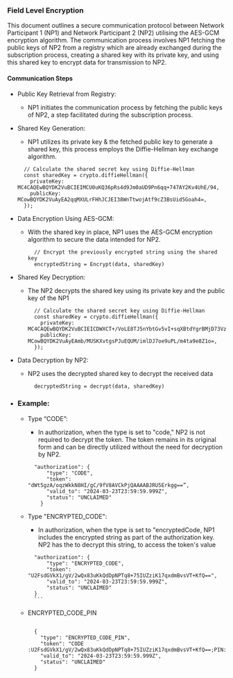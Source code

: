 ### Field Level Encryption

  This document outlines a secure communication protocol between Network Participant 1 (NP1) and Network Participant 2 (NP2) utilising the AES-GCM encryption algorithm. 
  The communication process involves NP1 fetching the public keys of NP2 from a registry which are already exchanged during the subscription process, creating a shared key with its private key, and using this shared key to encrypt data for transmission to NP2.


#### Communication Steps
  - Public Key Retrieval from Registry:
      - NP1 initiates the communication process by fetching the public keys of NP2, a step facilitated during the subscription process.

  - Shared Key Generation:
      - NP1 utilizes its private key & the fetched public key to generate a shared key, this process employs the Diffie-Hellman key exchange algorithm.
      ```
        // Calculate the shared secret key using Diffie-Hellman
        const sharedKey = crypto.diffieHellman({
          privateKey: MC4CAQEwBQYDK2VuBCIEIMCU0uKQ36pRs4d9Jm0aUD9Pn6qq+747AY2Kv4UhE/94,
          publicKey: MCowBQYDK2VuAyEA2qqMXULrFHhJCJEI38WnTtwojAtf9cZ3BsUid5Goah4=,
        });

       ```  
  - Data Encryption Using AES-GCM:
      - With the shared key in place, NP1 uses the AES-GCM encryption algorithm to secure the data intended for NP2.
        ```
          // Encrypt the previously encrypted string using the shared key
          encryptedString = Encrypt(data, sharedKey)

        ``` 
  -  Shared Key Decryption:
        - The NP2 decrypts the shared key using its private key and the public key of the NP1
          ```
            // Calculate the shared secret key using Diffie-Hellman
            const sharedKey = crypto.diffieHellman({
              privateKey: MC4CAQEwBQYDK2VuBCIEICDWXCT+/VoLE8TJ5nYbtGv5vI+sqXBtdYgrBMjD73Vz,
              publicKey: MCowBQYDK2VuAyEAmb/MUSKXvtgsPJuEQUM/imlDJ7oe9uPL/m4ta9e8Z1o=,
            });

            ```
  - Data Decryption by NP2:
      - NP2 uses the decrypted shared key to decrypt the received data
        ```
          decryptedString = decrypt(data, sharedKey)
        ```
  - ### Example:
      - Type “CODE”: 
          - In authorization, when the type is set to "code," NP2 is not required to decrypt the token. The token remains in its original form and can be directly utilized without the need for decryption by NP2.

        ```
          "authorization": {
              "type": "CODE",
              "token": "dWt5gzA/oqzWkkN8HI/gC/9fV8AVCkPjQAAAABJRU5Erkgg==”,
              "valid_to": "2024-03-23T23:59:59.999Z",
              "status": "UNCLAIMED"
            }

        ```  
      - Type "ENCRYPTED_CODE":
          -  In authorization, when the type is set to "encryptedCode, NP1 includes the encrypted string as part of the authorization key. NP2 has the to decrypt this string, to access the token's value 

          ```
            "authorization": {
                "type": "ENCRYPTED_CODE",
                "token": "U2FsdGVkX1/gV/2wQx83uKkQdDpNPTq8+75IUZziK17qxdmBvsVT+KfQ==",
                "valid_to": "2024-03-23T23:59:59.999Z",
                "status": "UNCLAIMED"
            }
            ```
      - ENCRYPTED_CODE_PIN  
          ```

            {
              "type": "ENCRYPTED_CODE_PIN",
              "token": "CODE :U2FsdGVkX1/gV/2wQx83uKkQdDpNPTq8+75IUZziK17qxdmBvsVT+KfQ==;PIN:U2FsdGVkX1/gV/2wQx83uKkQdDpNPTq8+75IUZziK17qxdmBvsVT+KfQ==",
              "valid_to": "2024-03-23T23:59:59.999Z",
              "status": "UNCLAIMED"
            }

          ```  


                  
            